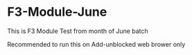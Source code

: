 # F3-Module-June
This is F3 Module Test from month of June batch

Recommended to run this on Add-unblocked web brower only 

